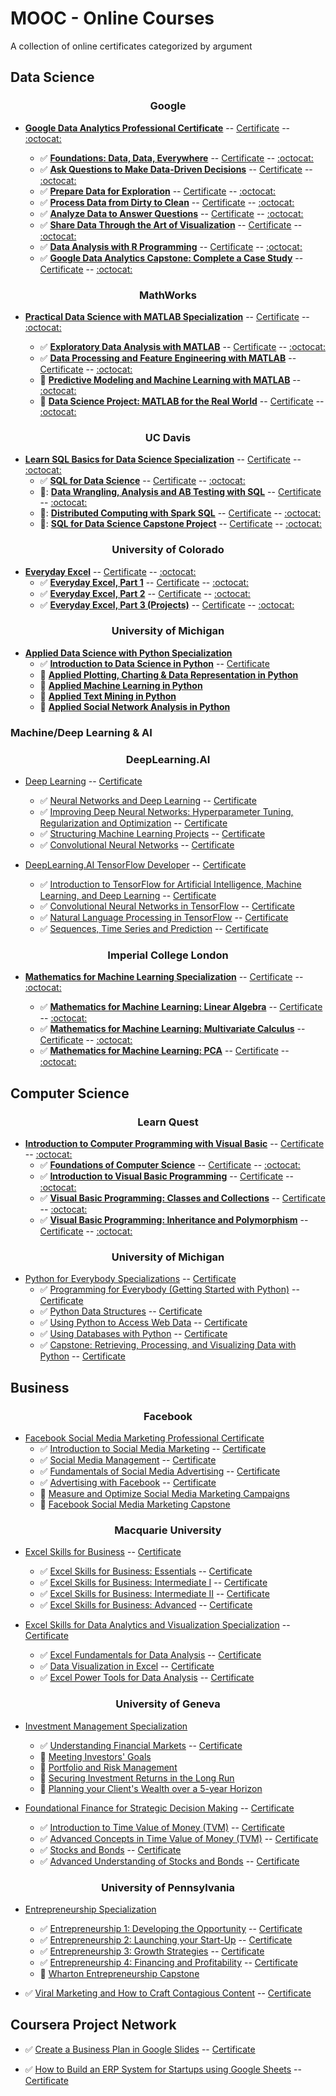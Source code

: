 # MOOC - Online Courses
A collection of online certificates categorized by argument

## Data Science

**<h3 align="center">Google</h3>**

* **[Google Data Analytics Professional Certificate](https://www.coursera.org/professional-certificates/google-data-analytics)**                                                      -- [Certificate](https://www.coursera.org/account/accomplishments/specialization/certificate/RRT98ARYQ27Y)                                                                        -- [:octocat:](https://github.com/AndreasDeSousa/Google_Data_Analytics_Professional_Certificate)
 
  - :white_check_mark: **[Foundations: Data, Data, Everywhere](https://www.coursera.org/learn/foundations-data?specialization=google-data-analytics)**                                                 -- [Certificate](https://www.coursera.org/account/accomplishments/certificate/X98CNHDCCKQ7)                                                                                       -- [:octocat:](https://github.com/AndreasDeSousa/Google_Data_Analytics_Professional_Certificate/tree/main/C1_Foundations_Data_Data_Everywhere)
  - :white_check_mark: **[Ask Questions to Make Data-Driven Decisions](https://www.coursera.org/learn/ask-questions-make-decisions?specialization=google-data-analytics)**                             -- [Certificate](https://www.coursera.org/account/accomplishments/certificate/MZHX9RPB5ZXU)                                                                                       -- [:octocat:](https://github.com/AndreasDeSousa/Google_Data_Analytics_Professional_Certificate/tree/main/C2_Ask_Questions_to_Make_Data-Driven_Decisions)
  - :white_check_mark: **[Prepare Data for Exploration](https://www.coursera.org/learn/data-preparation?specialization=google-data-analytics)**                                                         -- [Certificate](https://www.coursera.org/account/accomplishments/certificate/U8HNSVHLZQQU)                                                                                       -- [:octocat:](https://github.com/AndreasDeSousa/Google_Data_Analytics_Professional_Certificate/tree/main/C3_Prepare_Data_for_Exploration)
  - :white_check_mark: **[Process Data from Dirty to Clean](https://www.coursera.org/learn/process-data?specialization=google-data-analytics)**                                                         -- [Certificate](https://www.coursera.org/account/accomplishments/certificate/5STJXVNDFQJM)                                                                                       -- [:octocat:](https://github.com/AndreasDeSousa/Google_Data_Analytics_Professional_Certificate/tree/main/C4_Process_Data_from_Dirty_to_Clean)
  - :white_check_mark: **[Analyze Data to Answer Questions](https://www.coursera.org/learn/analyze-data?specialization=google-data-analytics)**                                                         -- [Certificate](https://www.coursera.org/account/accomplishments/certificate/7SU6CNVPFMHT)                                                                                       -- [:octocat:](https://github.com/AndreasDeSousa/Google_Data_Analytics_Professional_Certificate/tree/main/C5_Analyze_Data_to_Answer_Questions)
  - :white_check_mark: **[Share Data Through the Art of Visualization](https://www.coursera.org/learn/visualize-data?specialization=google-data-analytics)**                                           -- [Certificate](https://www.coursera.org/account/accomplishments/certificate/U98UVPCDKLCA)                                                                                       -- [:octocat:](https://github.com/AndreasDeSousa/Google_Data_Analytics_Professional_Certificate/tree/main/C6_Share_Data_Through_the_Art_of_Visualization)
  - :white_check_mark: **[Data Analysis with R Programming](https://www.coursera.org/learn/data-analysis-r?specialization=google-data-analytics)**                                                      -- [Certificate](https://www.coursera.org/account/accomplishments/certificate/PZMBPXVUQDXR)                                                                                      -- [:octocat:](https://github.com/AndreasDeSousa/Google_Data_Analytics_Professional_Certificate/tree/main/C7_Data_Analysis_with_R_Programming)
  - :white_check_mark: **[Google Data Analytics Capstone: Complete a Case Study](https://www.coursera.org/learn/google-data-analytics-capstone?specialization=google-data-analytics)**           -- [Certificate](https://www.coursera.org/account/accomplishments/certificate/MBLTM7C88KTD)                                                                                      -- [:octocat:](https://github.com/AndreasDeSousa/Google_Data_Analytics_Professional_Certificate/tree/main/C8_Google_Data_Analytics_Capstone:_Complete_a_Case_Study)

**<h3 align="center">MathWorks</h3>**

* **[Practical Data Science with MATLAB Specialization](https://www.coursera.org/specializations/practical-data-science-matlab)**
     -- [Certificate]()                                                                        -- [:octocat:](https://github.com/AndreasDeSousa/Practical_Data_Science_with_MATLAB_Specialization)
     
  - :white_check_mark: **[Exploratory Data Analysis with MATLAB](https://www.coursera.org/learn/exploratory-data-analysis-matlab?specialization=practical-data-science-matlab)**                          -- [Certificate](https://coursera.org/share/ffda826482640a11de8c32dd5d6d797b)                                                                                                    -- [:octocat:](https://github.com/AndreasDeSousa/Practical_Data_Science_with_MATLAB_Specialization/tree/main/C1%20Exploratory%20Data%20Analysis%20with%20MATLAB)
  - :white_check_mark: **[Data Processing and Feature Engineering with MATLAB](https://www.coursera.org/learn/feature-engineering-matlab?specialization=practical-data-science-matlab)**                -- [Certificate](https://coursera.org/share/d6680e565561b8f187ea646343d4c89a)                                                                                                    -- [:octocat:](https://github.com/AndreasDeSousa/Practical_Data_Science_with_MATLAB_Specialization/tree/main/C2%20Data%20Processing%20and%20Feature%20Engineering%20with%20MATLAB)
  - :pencil: **[Predictive Modeling and Machine Learning with MATLAB](https://www.coursera.org/learn/predictive-modeling-machine-learning?specialization=practical-data-science-matlab)**                -- [:octocat:]()
  - :pencil: **[Data Science Project: MATLAB for the Real World](https://www.coursera.org/learn/matlab-capstone?specialization=practical-data-science-matlab)**                                            -- [Certificate]()                                                                                                    -- [:octocat:]()

**<h3 align="center">UC Davis</h3>**
* **[Learn SQL Basics for Data Science Specialization](https://www.coursera.org/specializations/learn-sql-basics-data-science)** -- [Certificate]() -- [:octocat:](https://github.com/AndreasDeSousa/Learn_SQL_Basics_for_Data_Science_Specialization)
  - :white_check_mark: **[SQL for Data Science](https://www.coursera.org/learn/sql-for-data-science?specialization=learn-sql-basics-data-science)** -- [Certificate]() -- [:octocat:](https://github.com/AndreasDeSousa/Learn_SQL_Basics_for_Data_Science_Specialization/tree/main/C1%20SQL%20for%20Data%20Science)
  - 📝: **[Data Wrangling, Analysis and AB Testing with SQL](https://www.coursera.org/learn/data-wrangling-analysis-abtesting?specialization=learn-sql-basics-data-science)** -- [Certificate]() -- [:octocat:]()
  - 📝: **[Distributed Computing with Spark SQL](https://www.coursera.org/learn/spark-sql?specialization=learn-sql-basics-data-science)** -- [Certificate]() -- [:octocat:]() 
  - 📝: **[SQL for Data Science Capstone Project](https://www.coursera.org/learn/sql-data-science-capstone?specialization=learn-sql-basics-data-science)** -- [Certificate]() -- [:octocat:]() 

**<h3 align="center">University of Colorado</h3>**

* **[Everyday Excel](https://www.coursera.org/specializations/everyday-excel)** -- [Certificate](https://coursera.org/share/d5a648be06761b884e004c869dd74543) -- [:octocat:](https://github.com/AndreasDeSousa/Everyday_Excel)
  - :white_check_mark: **[Everyday Excel, Part 1](https://www.coursera.org/learn/everyday-excel-part-1?specialization=everyday-excel)** -- [Certificate](https://coursera.org/share/ae1c73c82575670180d156b8c86ac2e3) -- [:octocat:](https://github.com/AndreasDeSousa/Everyday_Excel/tree/main/Part_1)
  - :white_check_mark: **[Everyday Excel, Part 2](https://www.coursera.org/learn/everyday-excel-part-2?specialization=everyday-excel)** -- [Certificate](https://coursera.org/share/f4e6872e8cc45a7652774c307d28e602) -- [:octocat:](https://github.com/AndreasDeSousa/Everyday_Excel/tree/main/Part_2)
  - :white_check_mark: **[Everyday Excel, Part 3 (Projects)](https://www.coursera.org/learn/everyday-excel-projects?specialization=everyday-excel)** -- [Certificate](https://coursera.org/share/4b608644a9b1029163c07bffb22c9315) -- [:octocat:](https://github.com/AndreasDeSousa/Everyday_Excel/tree/main/Part_3)

**<h3 align="center">University of Michigan</h3>**

* **[Applied Data Science with Python Specialization](https://www.coursera.org/specializations/data-science-python)**
  - :white_check_mark: **[Introduction to Data Science in Python](https://www.coursera.org/learn/python-data-analysis?specialization=data-science-python)** -- [Certificate](https://coursera.org/share/1b9627d748841d8e056f9bfd1230e545)
  - :pencil: **[Applied Plotting, Charting & Data Representation in Python](https://www.coursera.org/learn/python-plotting?specialization=data-science-python)**
  - :pencil: **[Applied Machine Learning in Python](https://www.coursera.org/learn/python-machine-learning?specialization=data-science-python)**
  - :pencil: **[Applied Text Mining in Python](https://www.coursera.org/learn/python-text-mining?specialization=data-science-python)**
  - :pencil: **[Applied Social Network Analysis in Python](https://www.coursera.org/learn/python-social-network-analysis?specialization=data-science-python)**


### Machine/Deep Learning & AI


**<h3 align="center">DeepLearning.AI</h3>**


* [Deep Learning](https://www.coursera.org/specializations/deep-learning) -- [Certificate](https://coursera.org/share/c4b73338a9e1f9d20ff4085f5ac171de)
  - :white_check_mark: [Neural Networks and Deep Learning](https://www.coursera.org/learn/neural-networks-deep-learning?specialization=deep-learning) -- [Certificate](https://coursera.org/share/61c0ca6a1a909e7c58f678f1253caf3b)
  - :white_check_mark: [Improving Deep Neural Networks: Hyperparameter Tuning, Regularization and Optimization](https://www.coursera.org/learn/deep-neural-network?specialization=deep-learning) -- [Certificate](https://coursera.org/share/573ee7cd38f0cae47a6e8c6d60f68702)
  - :white_check_mark: [Structuring Machine Learning Projects](https://www.coursera.org/learn/machine-learning-projects?specialization=deep-learning) -- [Certificate](https://coursera.org/share/2fe612641a2421056b9e8ee3073c6a11)
  - :white_check_mark: [Convolutional Neural Networks](https://www.coursera.org/learn/convolutional-neural-networks?specialization=deep-learning) -- [Certificate](https://coursera.org/share/7c530b6af88a87f353038cdbbc52cf05)


* [DeepLearning.AI TensorFlow Developer](https://www.coursera.org/professional-certificates/tensorflow-in-practice) -- [Certificate](https://coursera.org/share/d296be2dfdef21fd5f3e97d1d0b73981)
  - :white_check_mark: [Introduction to TensorFlow for Artificial Intelligence, Machine Learning, and Deep Learning](https://www.coursera.org/learn/introduction-tensorflow?specialization=tensorflow-in-practice) -- [Certificate](https://coursera.org/share/b5e6104cf27727ece0326cd2df5b0a40)
  - :white_check_mark: [Convolutional Neural Networks in TensorFlow](https://www.coursera.org/learn/convolutional-neural-networks-tensorflow?specialization=tensorflow-in-practice) -- [Certificate](https://coursera.org/share/874f8dd52f2f65da643539bb7b702279)
  - :white_check_mark: [Natural Language Processing in TensorFlow](https://www.coursera.org/learn/natural-language-processing-tensorflow?specialization=tensorflow-in-practice) -- [Certificate](https://coursera.org/share/c8407a60e30b36854e9ff3bc7a2e63a4)
  - :white_check_mark: [Sequences, Time Series and Prediction](https://www.coursera.org/learn/tensorflow-sequences-time-series-and-prediction?specialization=tensorflow-in-practice) -- [Certificate](https://coursera.org/share/dc5232e7f2191e61025f638eb3078e41)


**<h3 align="center">Imperial College London</h3>**


* **[Mathematics for Machine Learning Specialization](https://www.coursera.org/specializations/mathematics-machine-learning)**                                                       -- [Certificate](https://www.coursera.org/account/accomplishments/specialization/certificate/XXRLWP4SGCSW)                                                                       -- [:octocat:](https://github.com/AndreasDeSousa/Mathematics_for_Machine_Learning_Specialization)

  - :white_check_mark: **[Mathematics for Machine Learning: Linear Algebra](https://www.coursera.org/learn/linear-algebra-machine-learning/home/welcome)**                                                  -- [Certificate](https://www.coursera.org/account/accomplishments/certificate/36CK2JXDEEQL)                                                                                      -- [:octocat:](https://github.com/AndreasDeSousa/Mathematics_for_Machine_Learning_Specialization/tree/main/C1%20-%20Linear%20Algebra)
  - :white_check_mark: **[Mathematics for Machine Learning: Multivariate Calculus](https://www.coursera.org/learn/multivariate-calculus-machine-learning/home/welcome)**                                    -- [Certificate](https://www.coursera.org/account/accomplishments/certificate/XRK2DF8U6S9S)                                                                                      -- [:octocat:](https://github.com/AndreasDeSousa/Mathematics_for_Machine_Learning_Specialization/tree/main/C2%20-%20Multivariate%20Calculus)
  - :white_check_mark: **[Mathematics for Machine Learning: PCA](https://www.coursera.org/learn/pca-machine-learning/home/welcome)**                                                                        -- [Certificate](https://www.coursera.org/account/accomplishments/certificate/3SX5VYBJ62PW)                                                                                      -- [:octocat:](https://github.com/AndreasDeSousa/Mathematics_for_Machine_Learning_Specialization/tree/main/C3%20-%20Principle%20Component%20Analysis)


## Computer Science

**<h3 align="center">Learn Quest</h3>**

* **[Introduction to Computer Programming with Visual Basic](https://www.coursera.org/specializations/visual-basic-computer-programming)** -- [Certificate](https://coursera.org/share/c75ba653f5ddfc91b2eef21e90277a66) -- [:octocat:](https://github.com/AndreasDeSousa/Introduction_to_Computer_Programming_with_Visual_Basic_Programming)
  - :white_check_mark: **[Foundations of Computer Science](https://www.coursera.org/learn/computer-science-foundations?specialization=visual-basic-computer-programming)** -- [Certificate](https://coursera.org/share/ed52db80ea8798b9ceb318a8d9232c58) -- [:octocat:](https://github.com/AndreasDeSousa/Introduction_to_Computer_Programming_with_Visual_Basic_Programming/tree/main/C1%20Foundations%20of%20Computer%20Science)
  - :white_check_mark: **[Introduction to Visual Basic Programming](https://www.coursera.org/learn/visual-basic-programming-introduction?specialization=visual-basic-computer-programming)** -- [Certificate](https://coursera.org/share/c0ee769109279d3e34044b34cfc520e7) -- [:octocat:](https://github.com/AndreasDeSousa/Introduction_to_Computer_Programming_with_Visual_Basic_Programming/tree/main/C2%20Introduction%20to%20Visual%20Basic%20Programming)
  - :white_check_mark: **[Visual Basic Programming: Classes and Collections](https://www.coursera.org/learn/visual-basic-classes-collections?specialization=visual-basic-computer-programming)** -- [Certificate](https://coursera.org/share/4a6bec67b3d14d874419ec459a5a3021) -- [:octocat:](https://github.com/AndreasDeSousa/Introduction_to_Computer_Programming_with_Visual_Basic_Programming/tree/main/C3%20Visual%20Basic%20Programming%20-%20Classes%20and%20Collections)
  - :white_check_mark: **[Visual Basic Programming: Inheritance and Polymorphism](https://www.coursera.org/learn/visual-basic-inheritance-polymorphism?specialization=visual-basic-computer-programming)** -- [Certificate](https://coursera.org/share/9fd632e81c9fa90db6fa71d976a5df3c) -- [:octocat:](https://github.com/AndreasDeSousa/Introduction_to_Computer_Programming_with_Visual_Basic_Programming/tree/main/C4%20Visual%20Basic%20Programming%20-%20Inheritance%20and%20Polymorphism)

**<h3 align="center">University of Michigan</h3>**

* [Python for Everybody Specializations](https://www.coursera.org/specializations/python) -- [Certificate](https://coursera.org/share/3e39c39e6563efbf7654f199b7abbcec)
  - :white_check_mark: [Programming for Everybody (Getting Started with Python)](https://www.coursera.org/learn/python?specialization=python) -- [Certificate](https://coursera.org/share/ef681dbc1e8d183c0b272d89c027a76b)
  - :white_check_mark: [Python Data Structures](https://www.coursera.org/learn/python-data?specialization=python) -- [Certificate](https://coursera.org/share/86838ed96a1bd9ace9f0e53b99e1952e)
  - :white_check_mark: [Using Python to Access Web Data](https://www.coursera.org/learn/python-network-data?specialization=python) -- [Certificate](https://coursera.org/share/993eeaee10714fd3ea9912ac8f3695d2)
  - :white_check_mark: [Using Databases with Python](https://www.coursera.org/learn/python-databases?specialization=python) -- [Certificate](https://coursera.org/share/b2cec9ec15f3e64549eb8c28bd8d3d57)
  - :white_check_mark: [Capstone: Retrieving, Processing, and Visualizing Data with Python](https://www.coursera.org/learn/python-data-visualization?specialization=python) -- [Certificate](https://coursera.org/share/5ad351816dc7f6dcff8179ac072b14fa)

## Business
**<h3 align="center">Facebook</h3>**

* [Facebook Social Media Marketing Professional Certificate](https://www.coursera.org/professional-certificates/facebook-social-media-marketing)
  - :white_check_mark: [Introduction to Social Media Marketing](https://www.coursera.org/learn/social-media-marketing-introduction?specialization=facebook-social-media-marketing) -- [Certificate](https://coursera.org/share/4652f7d833f293fcbe46d5b2e688c966)
  - :white_check_mark: [Social Media Management](https://www.coursera.org/learn/social-media-management?specialization=facebook-social-media-marketing) -- [Certificate](https://coursera.org/share/1815663e6132eb99a476f80f6768ecd3)
  - :white_check_mark: [Fundamentals of Social Media Advertising](https://www.coursera.org/learn/social-media-advertising-fundamentals?specialization=facebook-social-media-marketing) -- [Certificate](https://coursera.org/share/b71a841e3c347571c035be5367529ab8) 
  - :white_check_mark: [Advertising with Facebook](https://www.coursera.org/learn/advertising-with-facebook?specialization=facebook-social-media-marketing) -- [Certificate](https://coursera.org/share/7679e4bb7a8a30959f58b00ed59c3084)
  - :pencil: [Measure and Optimize Social Media Marketing Campaigns](https://www.coursera.org/learn/measure-and-optimize-social-media-marketing-campaigns?specialization=facebook-social-media-marketing)
  - :pencil: [Facebook Social Media Marketing Capstone](https://www.coursera.org/learn/facebook-social-media-marketing-capstone?specialization=facebook-social-media-marketing)


**<h3 align="center">Macquarie University</h3>**

* [Excel Skills for Business](https://www.coursera.org/specializations/excel) -- [Certificate](https://coursera.org/share/5444e640b8ed861ed7c276ce73ed8dcb)
  - :white_check_mark: [Excel Skills for Business: Essentials](https://www.coursera.org/learn/excel-essentials?specialization=excel) -- [Certificate](https://coursera.org/share/780d60eaa951efcc341f5c4403559c02)
  - :white_check_mark: [Excel Skills for Business: Intermediate I](https://www.coursera.org/learn/excel-intermediate-1?specialization=excel) -- [Certificate](https://coursera.org/share/b40d47828a35981282b8c4f6f7edf0a7)
  - :white_check_mark: [Excel Skills for Business: Intermediate II](https://www.coursera.org/learn/excel-intermediate-2?specialization=excel) -- [Certificate](https://coursera.org/share/f72351e9eb62fac31adac7262e687b04)
  - :white_check_mark: [Excel Skills for Business: Advanced](https://www.coursera.org/learn/excel-advanced?specialization=excel) -- [Certificate](https://coursera.org/share/f746f66be3fd3e476e70ea0206fd8e1f)

* [Excel Skills for Data Analytics and Visualization Specialization](https://www.coursera.org/specializations/excel-data-analytics-visualization) -- [Certificate](https://coursera.org/share/94359bfb94d0333127dc7d9af513db1a)
  - :white_check_mark: [Excel Fundamentals for Data Analysis](https://www.coursera.org/learn/excel-data-analysis-fundamentals?specialization=excel-data-analytics-visualization) -- [Certificate](https://coursera.org/share/40c4aa3f1fc27c5edaf8b9fac9f3e315)
  - :white_check_mark: [Data Visualization in Excel](https://www.coursera.org/learn/excel-data-visualization?specialization=excel-data-analytics-visualization) -- [Certificate](https://coursera.org/share/52875752876a03dc4dd1d57e61a29543)
  - :white_check_mark: [Excel Power Tools for Data Analysis](https://www.coursera.org/learn/excel-power-tools?specialization=excel-data-analytics-visualization) -- [Certificate](https://coursera.org/share/fbf096f0972c220af4b7e791f71bfd5d)

**<h3 align="center">University of Geneva</h3>**

* [Investment Management Specialization](https://www.coursera.org/specializations/investment-management)
  - :white_check_mark: [Understanding Financial Markets](https://www.coursera.org/learn/understanding-financial-markets?specialization=investment-management) -- [Certificate](https://coursera.org/share/cf0d0727805d109390b5beb41da54801)
  - :pencil: [Meeting Investors' Goals](https://www.coursera.org/learn/meeting-investors-goals?specialization=investment-management)
  - :pencil: [Portfolio and Risk Management](https://www.coursera.org/learn/portfolio-risk-management?specialization=investment-management) 
  - :pencil: [Securing Investment Returns in the Long Run](https://www.coursera.org/learn/investment-returns-long-run?specialization=investment-management)
  - :pencil: [Planning your Client's Wealth over a 5-year Horizon](https://www.coursera.org/learn/wealth-planning-capstone?specialization=investment-management)


* [Foundational Finance for Strategic Decision Making](https://www.coursera.org/specializations/foundational-finance) -- [Certificate](https://coursera.org/share/da68d3fe020148d1333a4e91fe247c3d)
  - :white_check_mark: [Introduction to Time Value of Money (TVM)](https://www.coursera.org/learn/time-value-of-money?specialization=foundational-finance) -- [Certificate](https://coursera.org/share/26401a6639e7172ddb4c43778ccf1a47)
  - :white_check_mark: [Advanced Concepts in Time Value of Money (TVM)](https://www.coursera.org/learn/time-value-of-money-two?specialization=foundational-finance) -- [Certificate](https://coursera.org/share/874f8dd52f2f65da643539bb7b702279)
  - :white_check_mark: [Stocks and Bonds](https://www.coursera.org/learn/bonds-and-stocks?specialization=foundational-finance) -- [Certificate](https://coursera.org/share/ed4079228278ebf352ed546cbddd9029)
  - :white_check_mark: [Advanced Understanding of Stocks and Bonds](https://www.coursera.org/learn/bonds-and-stocks-two?specialization=foundational-finance) -- [Certificate](https://coursera.org/share/30c29bcb2921139291bda6906f05a21b)


**<h3 align="center">University of Pennsylvania</h3>**

* [Entrepreneurship Specialization](https://www.coursera.org/specializations/wharton-entrepreneurship)
  - :white_check_mark: [Entrepreneurship 1: Developing the Opportunity](https://www.coursera.org/learn/wharton-entrepreneurship-opportunity?specialization=wharton-entrepreneurship) -- [Certificate](https://coursera.org/share/ef681dbc1e8d183c0b272d89c027a76b)
  - :white_check_mark: [Entrepreneurship 2: Launching your Start-Up](https://www.coursera.org/learn/wharton-launching-startup?specialization=wharton-entrepreneurship) -- [Certificate](https://coursera.org/share/86838ed96a1bd9ace9f0e53b99e1952e)
  - :white_check_mark: [Entrepreneurship 3: Growth Strategies](https://www.coursera.org/learn/growth-strategy?specialization=wharton-entrepreneurship) -- [Certificate](https://coursera.org/share/993eeaee10714fd3ea9912ac8f3695d2)
  - :white_check_mark: [Entrepreneurship 4: Financing and Profitability](https://www.coursera.org/learn/wharton-entrepreneurship-financing-profitabilty?specialization=wharton-entrepreneurship) -- [Certificate](https://coursera.org/share/b2cec9ec15f3e64549eb8c28bd8d3d57)
  - :pencil: [Wharton Entrepreneurship Capstone](https://www.coursera.org/learn/wharton-entrepreneurship-capstone?specialization=wharton-entrepreneurship)


* :white_check_mark: [Viral Marketing and How to Craft Contagious Content](https://www.coursera.org/learn/wharton-contagious-viral-marketing) -- [Certificate](https://coursera.org/share/65cce9431131d8044981e44c40c849a0)



## Coursera Project Network

* :white_check_mark: [Create a Business Plan in Google Slides](https://www.coursera.org/projects/create-business-plan-google-slides) -- [Certificate](https://coursera.org/share/2958ac77a48eb9dafc87b479135d13b6)

* :white_check_mark: [How to Build an ERP System for Startups using Google Sheets](https://www.coursera.org/projects/how-to-build-erp-system) -- [Certificate](https://coursera.org/share/828941797f8915ff9a7766d3239671dd)

